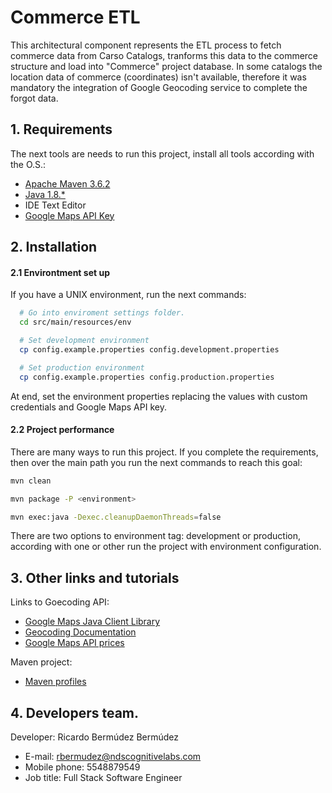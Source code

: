# Commerce ETL

This architectural component represents the ETL process to fetch commerce data from Carso Catalogs, tranforms this data to the commerce structure and load into "Commerce" project database. In some catalogs the location data of commerce (coordinates) isn't available, therefore it was mandatory the integration of Google Geocoding service to complete the forgot data.

## 1. Requirements

The next tools are needs to run this project, install all tools according with the O.S.:

 - [Apache Maven 3.6.2](https://maven.apache.org/)
 - [Java 1.8.*](https://www.oracle.com/technetwork/java/javase/downloads/jdk8-downloads-2133151.html)
 - IDE Text Editor
 - [Google Maps API Key](https://developers.google.com/maps/documentation/javascript/get-api-key)

## 2. Installation

#### 2.1 Environtment set up

If you have a UNIX environment, run the next commands:

```bash
  # Go into enviroment settings folder.
  cd src/main/resources/env

  # Set development environment
  cp config.example.properties config.development.properties

  # Set production environment
  cp config.example.properties config.production.properties
```

At end, set the environment properties replacing the values with custom credentials and Google Maps API key.

#### 2.2 Project performance

There are many ways to run this project. If you complete the requirements, then over the main path you run the next commands to reach this goal:

```bash
mvn clean

mvn package -P <environment>

mvn exec:java -Dexec.cleanupDaemonThreads=false
```

There are two options to environment tag: development or production, according with one or other run the project with environment configuration.

## 3. Other links and tutorials

Links to Goecoding API:

 - [Google Maps Java Client Library](https://github.com/googlemaps/google-maps-services-java)
 - [Geocoding Documentation](https://developers.google.com/maps/documentation/geocoding/intro)
 - [Google Maps API prices](https://cloud.google.com/maps-platform/pricing/sheet/?hl=es-419)


Maven project:

 - [Maven profiles](https://www.mkyong.com/maven/maven-profiles-example/)

## 4. Developers team.

 Developer: Ricardo Bermúdez Bermúdez
 - E-mail:       rbermudez@ndscognitivelabs.com
 - Mobile phone: 5548879549    
 - Job title:    Full Stack Software Engineer
